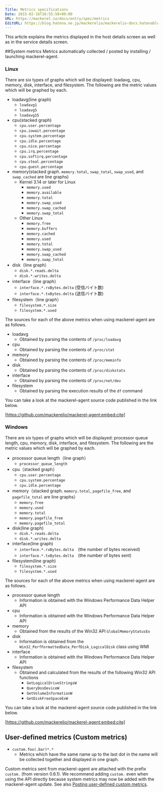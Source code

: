 ```yaml
---
Title: Metrics specifications
Date: 2015-02-16T16:55:58+09:00
URL: https://mackerel.io/docs/entry/spec/metrics
EditURL: https://blog.hatena.ne.jp/mackerelio/mackerelio-docs.hatenablog.mackerel.io/atom/entry/8454420450083896568
---
```


This article explains the metrics displayed in the host details screen as well as in the service details screen.

##System metrics
Metrics automatically collected / posted by installing / launching mackerel-agent.

### Linux

There are six types of graphs which will be displayed: loadavg, cpu, memory, disk, interface, and filesystem. The following are the metric values which will be graphed by each.

* loadavg(line graph)
  * `loadavg1`
  * `loadavg5`
  * `loadavg15`
* cpu(stacked graph)
  * `cpu.user.percentage`
  * `cpu.iowait.percentage`
  * `cpu.system.percentage`
  * `cpu.idle.percentage`
  * `cpu.nice.percentage`
  * `cpu.irq.percentage`
  * `cpu.softirq.percentage`
  * `cpu.steal.percentage`
  * `cpu.guest.percentage`
* memory(stacked graph. `memory.total`, `swap_total`, `swap_used`, and `swap_cached` are line graphs)
  * Kernel 3.14 or later for Linux
      * `memory.used`
      * `memory.available`
      * `memory.total`
      * `memory.swap_used`
      * `memory.swap_cached`
      * `memory.swap_total`
  * Other Linux
      * `memory.free`
      * `memory.buffers`
      * `memory.cached`
      * `memory.used`
      * `memory.total`
      * `memory.swap_used`
      * `memory.swap_cached`
      * `memory.swap_total`
* disk（line graph）
  * `disk.*.reads.delta`
  * `disk.*.writes.delta`
* interface（line graph）
  * `interface.*.rxBytes.delta` (受信バイト数)
  * `interface.*.txBytes.delta` (送信バイト数)
* filesystem（line graph）
  * `filesystem.*.size`
  * `filesystem.*.used`

The sources for each of the above metrics when using mackerel-agent are as follows.

* loadavg
  * Obtained by parsing the contents of `/proc/loadavg`
* cpu
  * Obtained by parsing the contents of `/proc/stat`
* memory
  * Obtained by parsing the contents of `/proc/meminfo`
* disk
  * Obtained by parsing the contents of `/proc/diskstats`
* interface
  * Obtained by parsing the contents of `/proc/net/dev`
* filesystem
  * Obtained by parsing the execution results of the `df` command

You can take a look at the mackerel-agent source code published in the link below.

[https://github.com/mackerelio/mackerel-agent:embed:cite]

### Windows

There are six types of graphs which will be displayed: processor queue length, cpu, memory, disk, interface, and filesystem. The following are the metric values which will be graphed by each.

* processor queue length（line graph）
  * `processor_queue_length`
* cpu（stacked graph）
  * `cpu.user.percentage`
  * `cpu.system.percentage`
  * `cpu.idle.percentage`
* memory（stacked graph. `memory.total`, `pagefile_free`, and `pagefile_total` are line graphs）
  * `memory.free`
  * `memory.used`
  * `memory.total`
  * `memory.pagefile_free`
  * `memory.pagefile_total`
* disk(line graph)
  * `disk.*.reads.delta`
  * `disk.*.writes.delta`
* interface(line graph)
  * `interface.*.rxBytes.delta`　(the number of bytes received)
  * `interface.*.txBytes.delta`　(the number of bytes sent)
* filesystem(line graph)
  * `filesystem.*.size`
  * `filesystem.*.used`

The sources for each of the above metrics when using mackerel-agent are as follows.

* processor queue length
  * Information is obtained with the Windows Performance Data Helper API
* cpu
  * Information is obtained with the Windows Performance Data Helper API
* memory
  * Obtained from the results of the Win32 API `GlobalMemoryStatusEx`
* disk
  * Information is obtained from the `Win32_PerfFormattedData_PerfDisk_LogicalDisk` class using WMI
* interface
  * Information is obtained with the Windows Performance Data Helper API
* filesystem
  * Obtained and calculated from the results of the following Win32 API functions
      * `GetLogicalDriveStringsW`
      * `QueryDosDeviceW`
      * `GetVolumeInformationW`
      * `GetDiskFreeSpaceExW`

You can take a look at the mackerel-agent source code published in the link below.

[https://github.com/mackerelio/mackerel-agent:embed:cite]

<h2 id="user-defined-metric">User-defined metrics (Custom metrics)</h2>

* `custom.foo(.bar)*.*`
  * Metrics which have the same name up to the last dot in the name will be collected together and displayed in one graph.

Custom metrics sent from mackerel-agent are attached with the prefix `custom.` (from version 0.6.1). We recommend adding `custom.` even when using the API directly because system metrics may now be added with the mackerel-agent update. See also [Posting user-defined custom metrics](https://mackerel.io/docs/entry/advanced/custom-metrics).
